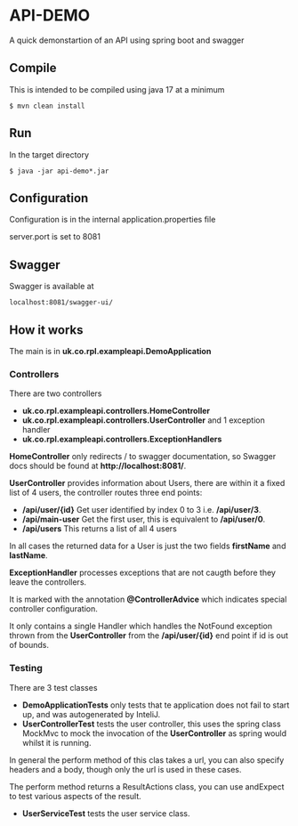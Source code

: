 # API-DEMO
A quick demonstartion of an API using spring boot and swagger

## Compile

This is intended to be compiled using java 17 at a minimum

```
$ mvn clean install
```

## Run

In the target directory

```
$ java -jar api-demo*.jar
```
## Configuration

Configuration is in the internal application.properties file

server.port is set to 8081
## Swagger

Swagger is available at
```
localhost:8081/swagger-ui/
```

## How it works

The main is in __uk.co.rpl.exampleapi.DemoApplication__

### Controllers

There are two controllers

* __uk.co.rpl.exampleapi.controllers.HomeController__
* __uk.co.rpl.exampleapi.controllers.UserController__
and 1 exception handler
* __uk.co.rpl.exampleapi.controllers.ExceptionHandlers__

__HomeController__ only redirects / to swagger documentation, so Swagger docs should be found at __http://localhost:8081/__.

__UserController__ provides information about Users, there are within it a fixed list of 4 users, 
the controller routes three end points:

* __/api/user/{id}__ Get user identified by index 0 to 3 i.e. __/api/user/3__.
* __/api/main-user__ Get the first user, this is equivalent to __/api/user/0__.
* __/api/users__ This returns a list of all 4 users

In all cases the returned data for a User is just  the two fields __firstName__ and __lastName__.

__ExceptionHandler__ processes exceptions that are not caugth before they leave the controllers.

It is marked with the annotation __@ControllerAdvice__ which indicates special controller configuration.

It only contains a single Handler which handles the NotFound exception thrown from the __UserController__
from the __/api/user/{id}__ end point if id is out of bounds.

### Testing
There are 3 test classes
* __DemoApplicationTests__ only tests that te application does not fail to start up, and was autogenerated by InteliJ.
* __UserControllerTest__ tests the user controller, this uses the spring class MockMvc to mock the invocation of the 
__UserController__ as spring would whilst it is running.

In general the perform method of this clas takes a url, you can also specify headers and a body, though 
only the url is used in these cases.

The perform method returns a ResultActions class, you can use andExpect to test various aspects of the result.

* __UserServiceTest__ tests the user service class.
